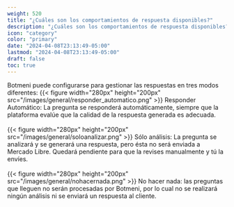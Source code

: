 ```yaml
---
weight: 520
title: "¿Cuáles son los comportamientos de respuesta disponibles?"
description: "¿Cuáles son los comportamientos de respuesta disponibles?"
icon: "category"
color: "primary"
date: "2024-04-08T23:13:49-05:00"
lastmod: "2024-04-08T23:13:49-05:00"
draft: false
toc: true
---
```

Botmeni puede configurarse para gestionar las respuestas en tres modos diferentes:
{{< figure width="280px" height="200px" src="/images/general/responder_automatico.png" >}}
Responder Automático: La pregunta se responderá automáticamente, siempre que la plataforma evalúe que la calidad de la respuesta generada es adecuada. <br></br>
{{< figure width="280px" height="200px" src="/images/general/soloanalizar.png" >}}
Sólo análisis: La pregunta se analizará y se generará una respuesta, pero ésta no será enviada a Mercado Libre. Quedará pendiente para que la revises manualmente y tú la envíes. <br></br>
{{< figure width="280px" height="200px" src="/images/general/nohacernada.png" >}}
No hacer nada: las preguntas que lleguen no serán procesadas por Botmeni, por lo cual no se realizará ningún análisis ni se enviará un respuesta al cliente.	<br></br>

